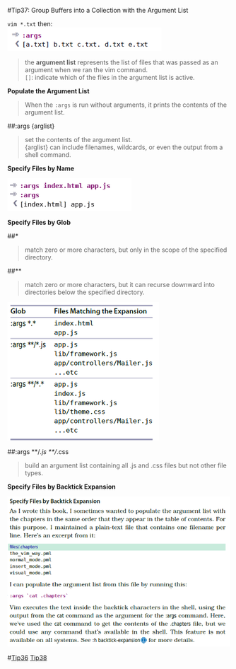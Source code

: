 #Tip37: Group Buffers into a Collection with the Argument List  
  
`vim *.txt` then:  
![tip37_1](images/tip37_1.png)  
>the **argument list** represents the list of files that was passed as an argument when we ran the vim command.  
>`[]`: indicate which of the files in the argument list is active.  
  
**Populate the Argument List**  
>When the `:args` is run without arguments, it prints the contents of the argument list.  
  
##:args {arglist}  
>set the contents of the argument list.  
>{arglist} can include filenames, wildcards, or even the output from a shell command.  
  
  
**Specify Files by Name**  
  
![tip37_2](images/tip37_2.png)  
  
**Specify Files by Glob**  
  
##*  
>match zero or more characters, but only in the scope of the specified directory.  
  
##**  
>match zero or more characters, but it can recurse downward into directories below the specified directory.  
  
![tip37_3](images/tip37_3.png)
  
##:args **/*.js **/*.css  
>build an argument list containing all .js and .css files but not other file types.  
  
  
**Specify Files by Backtick Expansion**  
  
![tip37_4](images/tip37_4.png)  
  
#[Tip36](tip36.md) [Tip38](tip38.md)
